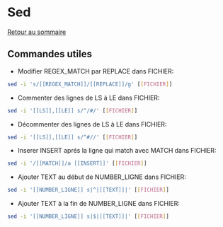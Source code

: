 # Sed

[Retour au sommaire](docs/index)

## Commandes utiles
- Modifier REGEX_MATCH par REPLACE dans FICHIER:
```bash
sed -i 's/[[REGEX_MATCH]]/[[REPLACE]]/g' [[FICHIER]]
```
- Commenter des lignes de LS à LE dans FICHIER:
```bash
sed -i '[[LS]],[[LE]] s/^/#/' [[FICHIER]]
```
- Décommenter des lignes de LS à LE dans FICHIER:
```bash
sed -i '[[LS]],[[LE]] s/^#//' [[FICHIER]]
```
- Inserer INSERT aprés la ligne qui match avec MATCH dans FICHIER:
```bash
sed -i '/[[MATCH]]/a [[INSERT]]' [[FICHIER]]
```
- Ajouter TEXT au début de NUMBER_LIGNE dans FICHIER:
```bash
sed -i '[[NUMBER_LIGNE]] s|^|[[TEXT]]|' [[FICHIER]]
```
- Ajouter TEXT à la fin de NUMBER_LIGNE dans FICHIER:
```bash
sed -i '[[NUMBER_LIGNE]] s|$|[[TEXT]]|' [[FICHIER]]
```
